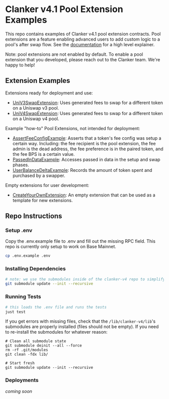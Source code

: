 # Clanker v4.1 Pool Extension Examples 

This repo contains examples of Clanker v4.1 pool extension contracts. Pool extensions are a feature enabling advanced users to add custom logic to a pool's after swap flow. See the [documentation](https://clanker.gitbook.io/clanker-documentation/references/core-contracts/v4/clankerhookv2/pool-extensions) for a high level explainer.

Note: pool extensions are not enabled by default. To enable a pool extension that you developed, please reach out to the Clanker team. We're happy to help!

## Extension Examples

Extensions ready for deployment and use:
- [UniV3SwapExtension](src/for-use/UniV3SwapExtension.sol): Uses generated fees to swap for a different token on a Uniswap v3 pool.
- [UniV4SwapExtension](src/for-use/UniV4SwapExtension.sol): Uses generated fees to swap for a different token on a Uniswap v4 pool.

Example "how-to" Pool Extensions, not intended for deployment:
- [AssertFeeConfigExample](src/how-to-examples/AssertFeeConfigExample.sol): Asserts that a token's fee config was setup a certain way. Including: the fee recipient is the pool extension, the fee admin is the dead address, the fee preference is in the paired token, and the fee BPS is a certain value.
- [PassedInDataExample](src/how-to-examples/PassedInDataExample.sol): Accesses passed in data in the setup and swap phases.
- [UserBalanceDeltaExample](src/how-to-examples/UserBalanceDeltaExample.sol): Records the amount of token spent and purchased by a swapper.

Empty extensions for user development:
- [CreateYourOwnExtension](src/CreateYourOwnExtension.sol): An empty extension that can be used as a template for new extensions.

## Repo Instructions

### Setup .env 

Copy the .env.example file to .env and fill out the missing RPC field. This repo is currently only setup to work on Base Mainnet.

```bash
cp .env.example .env
```

### Installing Dependencies

```bash
# note: we use the submodules inside of the clanker-v4 repo to simplify the dependencies
git submodule update --init --recursive
```

### Running Tests

```bash
# this loads the .env file and runs the tests
just test
```
If you get errors with missing files, check that the `/lib/clanker-v4/lib`'s submodules are properly installed (files should not be empty). If you need to re-install the submodules for whatever reason:
```
# Clean all submodule state
git submodule deinit --all --force
rm -rf .git/modules
git clean -fdx lib/

# Start fresh
git submodule update --init --recursive
```

### Deployments

*coming soon*
